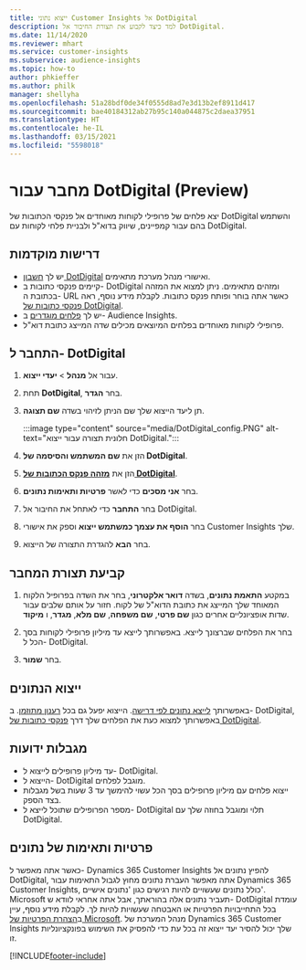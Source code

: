 ```yaml
---
title: ייצוא נתוני Customer Insights אל DotDigital
description: למד כיצד לקבוע את תצורת החיבור אל DotDigital.
ms.date: 11/14/2020
ms.reviewer: mhart
ms.service: customer-insights
ms.subservice: audience-insights
ms.topic: how-to
author: phkieffer
ms.author: philk
manager: shellyha
ms.openlocfilehash: 51a28bdf0de34f0555d8ad7e3d13b2ef8911d417
ms.sourcegitcommit: bae40184312ab27b95c140a044875c2daea37951
ms.translationtype: HT
ms.contentlocale: he-IL
ms.lasthandoff: 03/15/2021
ms.locfileid: "5598018"
---
```

# <a name="connector-for-dotdigital-preview"></a>מחבר עבור DotDigital‏ (Preview)

יצא פלחים של פרופילי לקוחות מאוחדים אל פנקסי הכתובות של DotDigital והשתמש בהם עבור קמפיינים, שיווק בדוא"ל ולבניית פלחי לקוחות עם DotDigital. 

## <a name="prerequisites"></a>דרישות מוקדמות

-   יש לך [חשבון DotDigital](https://dotdigital.com/) ואישורי מנהל מערכת מתאימים.
-   קיימים פנקסי כתובות ב- DotDigital ומזהים מתאימים. ניתן למצוא את המזהה בכתובת ה- URL כאשר אתה בוחר ופותח פנקס כתובות. לקבלת מידע נוסף, ראה [פנקסי כתובות של DotDigital](https://support.dotdigital.com/hc/articles/212211968-Creating-an-address-book).
-   יש לך [פלחים מוגדרים](segments.md) ב- Audience Insights.
-   פרופילי לקוחות מאוחדים בפלחים המיוצאים מכילים שדה המייצג כתובת דוא"ל.

## <a name="connect-to-dotdigital"></a>התחבר ל- DotDigital

1. עבור אל **מנהל** > **יעדי ייצוא**.

1. תחת **DotDigital**, בחר **הגדר**.

1. תן ליעד הייצוא שלך שם הניתן לזיהוי בשדה **שם תצוגה**.

   :::image type="content" source="media/DotDigital_config.PNG" alt-text="חלונית תצורה עבור ייצוא DotDigital.":::

1. הזן את **שם המשתמש והסיסמה של DotDigital**.

1. הזן את **[מזהה פנקס הכתובות של DotDigital](https://support.dotdigital.com/hc/articles/212211968-Creating-an-address-book)**.

1. בחר **אני מסכים** כדי לאשר **פרטיות ותאימות נתונים**.

1. בחר **התחבר** כדי לאתחל את החיבור אל DotDigital.

1. בחר **הוסף את עצמך כמשתמש ייצוא** וספק את אישורי Customer Insights שלך.

1. בחר **הבא** להגדרת התצורה של הייצוא.

## <a name="configure-the-connector"></a>קביעת תצורת המחבר

1. במקטע **התאמת נתונים**, בשדה **דואר אלקטרוני**, בחר את השדה בפרופיל הלקוח המאוחד שלך המייצג את כתובת הדוא"ל של לקוח. חזור על אותם שלבים עבור שדות אופציונליים אחרים כגון **שם פרטי**, **שם משפחה**, **שם מלא**, **מגדר**, ו **מיקוד**.

1. בחר את הפלחים שברצונך לייצא. באפשרותך לייצא עד מיליון פרופילי לקוחות בסך הכל ל- DotDigital.

1. בחר **שמור**.

## <a name="export-the-data"></a>ייצוא הנתונים

באפשרותך [לייצא נתונים לפי דרישה](export-destinations.md). הייצוא יפעל גם בכל [רענון מתוזמן](system.md#schedule-tab). ב- DotDigital, באפשרותך למצוא כעת את הפלחים שלך דרך [פנקסי כתובות של DotDigital](https://support.dotdigital.com/hc/articles/212211968-Creating-an-address-book).

## <a name="known-limitations"></a>מגבלות ידועות

- עד מיליון פרופילים לייצוא ל- DotDigital.
- הייצוא ל- DotDigital מוגבל לפלחים.
- ייצוא פלחים עם מיליון פרופילים בסך הכל עשוי להימשך עד 3 שעות בשל מגבלות בצד הספק. 
- מספר הפרופילים שתוכל לייצא ל- DotDigital תלוי ומוגבל בחוזה שלך עם DotDigital.

## <a name="data-privacy-and-compliance"></a>פרטיות ותאימות של נתונים

כאשר אתה מאפשר ל- Dynamics 365 Customer Insights להפיץ נתונים אל DotDigital, אתה מאפשר העברת נתונים מחוץ לגבול התאימות עבור Dynamics 365 Customer Insights, כולל נתונים שעשויים להיות רגישים כגון 'נתונים אישיים'. Microsoft תעביר נתונים אלה בהוראתך, אבל אתה אחראי לוודא ש- DotDigital עומדת בכל התחייבויות הפרטיות או האבטחה שעשויות להיות לך. לקבלת מידע נוסף, עיין ב[הצהרת הפרטיות של Microsoft](https://go.microsoft.com/fwlink/?linkid=396732).
מנהל המערכת של Dynamics 365 Customer Insights שלך יכול להסיר יעד ייצוא זה בכל עת כדי להפסיק את השימוש בפונקציונליות זו.


[!INCLUDE[footer-include](../includes/footer-banner.md)]